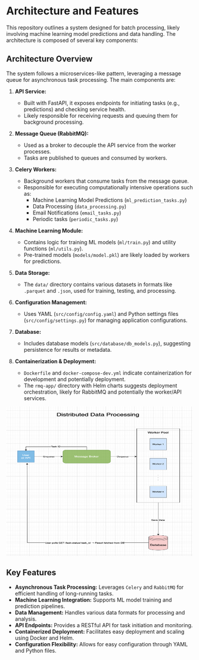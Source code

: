 <!-- markdownlint-disable MD033 -->
# Architecture and Features

This repository outlines a system designed for batch processing, likely involving machine learning model predictions and data handling. The architecture is composed of several key components:

## Architecture Overview

The system follows a microservices-like pattern, leveraging a message queue for asynchronous task processing. The main components are:

1. **API Service:**
    - Built with FastAPI, it exposes endpoints for initiating tasks (e.g., predictions) and checking service health.
    - Likely responsible for receiving requests and queuing them for background processing.

2. **Message Queue (RabbitMQ):**
    - Used as a broker to decouple the API service from the worker processes.
    - Tasks are published to queues and consumed by workers.

3. **Celery Workers:**
    - Background workers that consume tasks from the message queue.
    - Responsible for executing computationally intensive operations such as:
        - Machine Learning Model Predictions (`ml_prediction_tasks.py`)
        - Data Processing (`data_processing.py`)
        - Email Notifications (`email_tasks.py`)
        - Periodic tasks (`periodic_tasks.py`)

4. **Machine Learning Module:**
    - Contains logic for training ML models (`ml/train.py`) and utility functions (`ml/utils.py`).
    - Pre-trained models (`models/model.pkl`) are likely loaded by workers for predictions.

5. **Data Storage:**
    - The `data/` directory contains various datasets in formats like `.parquet` and `.json`, used for training, testing, and processing.

6. **Configuration Management:**
    - Uses YAML (`src/config/config.yaml`) and Python settings files (`src/config/settings.py`) for managing application configurations.

7. **Database:**
    - Includes database models (`src/database/db_models.py`), suggesting persistence for results or metadata.

8. **Containerization & Deployment:**
    - `Dockerfile` and `docker-compose-dev.yml` indicate containerization for development and potentially deployment.
    - The `rmq-app/` directory with Helm charts suggests deployment orchestration, likely for RabbitMQ and potentially the worker/API services.

<img src="static-files/architecture.png" alt="Architecture Diagram" width="500" height="400"/>

## Key Features

- **Asynchronous Task Processing:** Leverages `Celery` and `RabbitMQ` for efficient handling of long-running tasks.
- **Machine Learning Integration:** Supports ML model training and prediction pipelines.
- **Data Management:** Handles various data formats for processing and analysis.
- **API Endpoints:** Provides a RESTful API for task initiation and monitoring.
- **Containerized Deployment:** Facilitates easy deployment and scaling using Docker and Helm.
- **Configuration Flexibility:** Allows for easy configuration through YAML and Python files.
